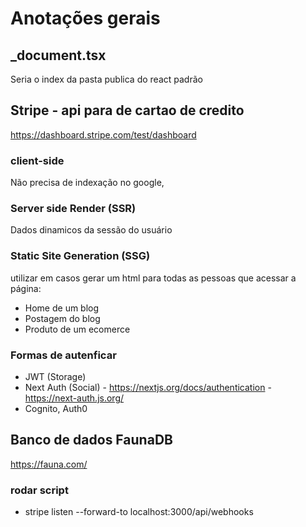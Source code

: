 # Anotações  gerais

## _document.tsx
Seria o index da pasta publica do react padrão

## Stripe - api para de cartao de credito
https://dashboard.stripe.com/test/dashboard

### client-side
Não precisa de indexação no google, 
### Server side Render (SSR)
Dados dinamicos da sessão do usuário
### Static Site Generation (SSG)
utilizar em casos gerar um html para todas as pessoas que acessar a página:
- Home de um blog
- Postagem do blog
- Produto de um ecomerce

### Formas de autenficar
- JWT (Storage)
- Next Auth (Social) - https://nextjs.org/docs/authentication - https://next-auth.js.org/
- Cognito, Auth0

## Banco de dados FaunaDB
https://fauna.com/

### rodar script

- stripe listen --forward-to localhost:3000/api/webhooks